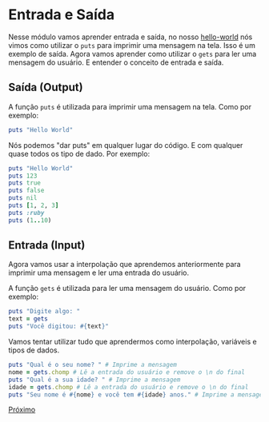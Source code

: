 # Entrada e Saída

Nesse módulo vamos aprender entrada e saída, no nosso [hello-world](../3-Basico%20da%20Linguagem/1-hello-world.md) nós vimos como utilizar o `puts` para imprimir uma mensagem na tela. Isso é um exemplo de saída. Agora vamos aprender como utilizar o `gets` para ler uma mensagem do usuário. E entender o conceito de entrada e saída.

## Saída (Output)

A função `puts` é utilizada para imprimir uma mensagem na tela. Como por exemplo:

```ruby
puts "Hello World"
```

Nós podemos "dar puts" em qualquer lugar do código. E com qualquer quase todos os tipo de dado. Por exemplo:

```ruby
puts "Hello World"
puts 123
puts true
puts false
puts nil
puts [1, 2, 3]
puts :ruby
puts (1..10)
```

## Entrada (Input)

Agora vamos usar a interpolação que aprendemos anteriormente para imprimir uma mensagem e ler uma entrada do usuário.

A função `gets` é utilizada para ler uma mensagem do usuário. Como por exemplo:

```ruby
puts "Digite algo: "
text = gets
puts "Você digitou: #{text}"
```

Vamos tentar utilizar tudo que aprendermos como interpolação, variáveis e tipos de dados.

```ruby
puts "Qual é o seu nome? " # Imprime a mensagem
nome = gets.chomp # Lê a entrada do usuário e remove o \n do final
puts "Qual é a sua idade? " # Imprime a mensagem
idade = gets.chomp # Lê a entrada do usuário e remove o \n do final
puts "Seu nome é #{nome} e você tem #{idade} anos." # Imprime a mensagem com a interpolação
```

[Próximo](9-metodos.md)
